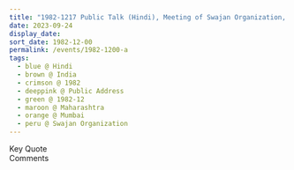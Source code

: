 ```yaml
---
title: "1982-1217 Public Talk (Hindi), Meeting of Swajan Organization, Parel, Mumbai, Maharashtra, India"
date: 2023-09-24
display_date: 
sort_date: 1982-12-00
permalink: /events/1982-1200-a
tags:
  - blue @ Hindi
  - brown @ India
  - crimson @ 1982
  - deeppink @ Public Address
  - green @ 1982-12
  - maroon @ Maharashtra
  - orange @ Mumbai
  - peru @ Swajan Organization
---
```


<wave-list>
  <list-title color="green" width="75">Key Quote</list-title>
  <list-item color="BlanchedAlmond"  width="200"></list-item>
  <list-item color="Lavender"></list-item>
  <list-item color="BlanchedAlmond"></list-item>
</wave-list>

<br>

<wave-list>
  <list-title color="green" width="75">Comments</list-title>
  <list-item color="BlanchedAlmond"  width="200"></list-item>
  <list-item color="Lavender"></list-item>
  <list-item color="BlanchedAlmond"></list-item>
</wave-list>